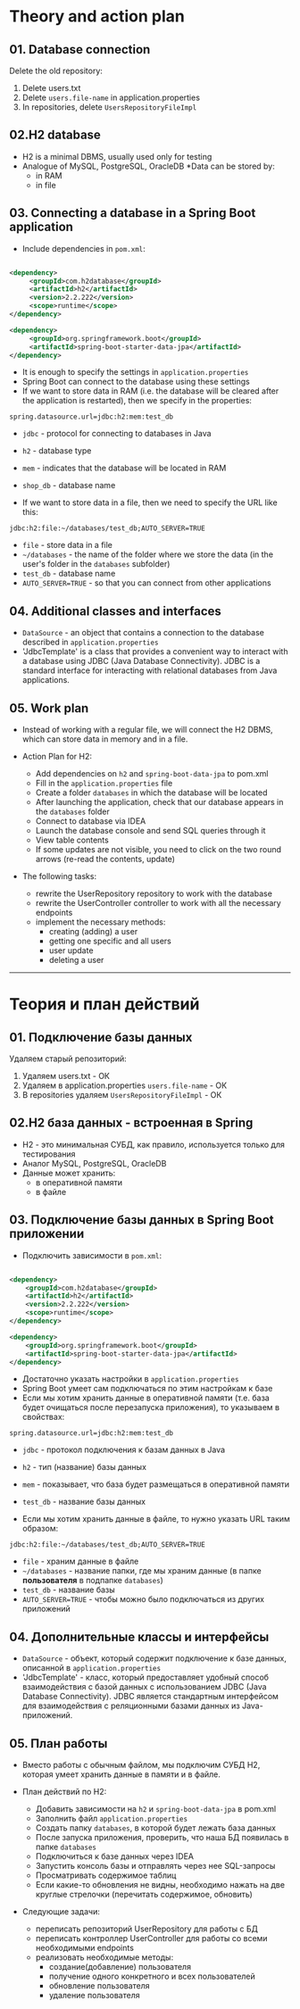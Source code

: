 # Theory and action plan

## 01. Database connection

Delete the old repository:
1. Delete users.txt
2. Delete `users.file-name` in application.properties
3. In repositories, delete `UsersRepositoryFileImpl`

## 02.H2 database

* H2 is a minimal DBMS, usually used only for testing
* Analogue of MySQL, PostgreSQL, OracleDB
  *Data can be stored by:
  * in RAM
  * in file

## 03. Connecting a database in a Spring Boot application

* Include dependencies in `pom.xml`:

```xml

<dependency>
     <groupId>com.h2database</groupId>
     <artifactId>h2</artifactId>
     <version>2.2.222</version>
     <scope>runtime</scope>
</dependency>

<dependency>
     <groupId>org.springframework.boot</groupId>
     <artifactId>spring-boot-starter-data-jpa</artifactId>
</dependency>
```

* It is enough to specify the settings in `application.properties`
* Spring Boot can connect to the database using these settings
* If we want to store data in RAM (i.e. the database will be cleared after the application is restarted), then we specify in the properties:

```
spring.datasource.url=jdbc:h2:mem:test_db
```

* `jdbc` - protocol for connecting to databases in Java
* `h2` - database type
* `mem` - indicates that the database will be located in RAM
* `shop_db` - database name

* If we want to store data in a file, then we need to specify the URL like this:

```
jdbc:h2:file:~/databases/test_db;AUTO_SERVER=TRUE
```

* `file` - store data in a file
* `~/databases` - the name of the folder where we store the data (in the user's folder in the `databases` subfolder)
* `test_db` - database name
* `AUTO_SERVER=TRUE` - so that you can connect from other applications

## 04. Additional classes and interfaces

* `DataSource` - an object that contains a connection to the database described in `application.properties`
* 'JdbcTemplate' is a class that provides a convenient way to interact with a database using JDBC (Java Database Connectivity). JDBC is a standard interface for interacting with relational databases from Java applications.

## 05. Work plan

* Instead of working with a regular file, we will connect the H2 DBMS, which can store data in memory and in a file.

* Action Plan for H2:
  * Add dependencies on `h2` and `spring-boot-data-jpa` to pom.xml
  * Fill in the `application.properties` file
  * Create a folder `databases` in which the database will be located
  * After launching the application, check that our database appears in the `databases` folder
  * Connect to database via IDEA
  * Launch the database console and send SQL queries through it
  * View table contents
  * If some updates are not visible, you need to click on the two round arrows (re-read the contents, update)

* The following tasks:
  - rewrite the UserRepository repository to work with the database
  - rewrite the UserController controller to work with all the necessary endpoints
  - implement the necessary methods:
    - creating (adding) a user
    - getting one specific and all users
    - user update
    - deleting a user


___________________________________________________________________

# Теория и план действий

## 01. Подключение базы данных

Удаляем старый репозиторий:
1. Удаляем users.txt - ОК
2. Удаляем в application.properties `users.file-name` - ОК
3. В repositories удаляем `UsersRepositoryFileImpl` - ОК

## 02.H2 база данных - встроенная в Spring

* H2 - это минимальная СУБД, как правило, используется только для тестирования
* Аналог MySQL, PostgreSQL, OracleDB
* Данные может хранить:
  * в оперативной памяти
  * в файле

## 03. Подключение базы данных в Spring Boot приложении

* Подключить зависимости в `pom.xml`:

```xml

<dependency>
    <groupId>com.h2database</groupId>
    <artifactId>h2</artifactId>
    <version>2.2.222</version>
    <scope>runtime</scope>
</dependency>

<dependency>
    <groupId>org.springframework.boot</groupId>
    <artifactId>spring-boot-starter-data-jpa</artifactId>
</dependency>
```

* Достаточно указать настройки в `application.properties`
* Spring Boot умеет сам подключаться по этим настройкам к базе
* Если мы хотим хранить данные в оперативной памяти (т.е. база будет очищаться после перезапуска приложения), то указываем в свойствах:

```
spring.datasource.url=jdbc:h2:mem:test_db
```

* `jdbc` - протокол подключения к базам данных в Java
* `h2` - тип (название) базы данных
* `mem` - показывает, что база будет размещаться в оперативной памяти
* `test_db` - название базы данных

* Если мы хотим хранить данные в файле, то нужно указать URL таким образом:

```
jdbc:h2:file:~/databases/test_db;AUTO_SERVER=TRUE
```

* `file` - храним данные в файле
* `~/databases` - название папки, где мы храним данные (в папке **пользователя** в подпапке `databases`)
* `test_db` - название базы
* `AUTO_SERVER=TRUE` - чтобы можно было подключаться из других приложений

## 04. Дополнительные классы и интерфейсы

* `DataSource` - объект, который содержит подключение к базе данных, описанной в `application.properties`
* 'JdbcTemplate' - класс, который предоставляет удобный способ взаимодействия с базой данных с использованием JDBC (Java Database Connectivity). JDBC является стандартным интерфейсом для взаимодействия с реляционными базами данных из Java-приложений.

## 05. План работы

* Вместо работы с обычным файлом, мы подключим СУБД H2, которая умеет хранить данные в памяти и в файле.

* План действий по H2:
    * Добавить зависимости на `h2` и `spring-boot-data-jpa` в pom.xml
    * Заполнить файл `application.properties`
    * Создать папку `databases`, в которой будет лежать база данных
    * После запуска приложения, проверить, что наша БД появилась в папке `databases`
    * Подключиться к базе данных через IDEA
    * Запустить консоль базы и отправлять через нее SQL-запросы
    * Просматривать содержимое таблиц
    * Если какие-то обновления не видны, необходимо нажать на две круглые стрелочки (перечитать содержимое, обновить)
  
* Следующие задачи:
    - переписать репозиторий UserRepository для работы с БД
    - переписать контроллер UserController для работы со всеми необходимыми endpoints
    - реализовать необходимые методы:
      - создание(добавление) пользователя
      - получение одного конкретного и всех пользователей
      - обновление пользователя
      - удаление пользователя
